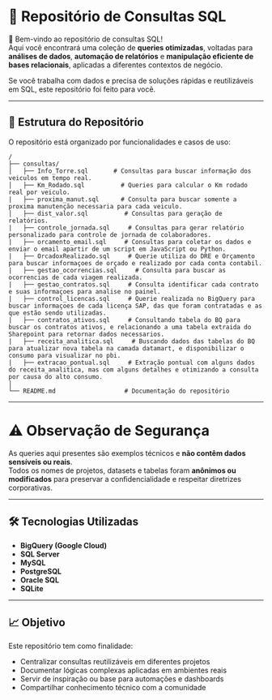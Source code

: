 # 📌 Repositório de Consultas SQL

🚀 Bem-vindo ao repositório de consultas SQL!  
Aqui você encontrará uma coleção de **queries otimizadas**, voltadas para **análises de dados**, **automação de relatórios** e **manipulação eficiente de bases relacionais**, aplicadas a diferentes contextos de negócio.

Se você trabalha com dados e precisa de soluções rápidas e reutilizáveis em SQL, este repositório foi feito para você.

---

## 📂 Estrutura do Repositório

O repositório está organizado por funcionalidades e casos de uso:


```
/
├── consultas/
│   ├── Info_Torre.sql       # Consultas para buscar informação dos veiculos em tempo real.
│   ├── Km_Rodado.sql          # Queries para calcular o Km rodado real por veiculo.
|   ├── proxima_manut.sql      # Consulta para buscar somente a proxima manutenção necessaria para cada veiculo.
│   ├── dist_valor.sql          # Consultas para geração de relatórios.
|   ├── controle_jornada.sql     # Consultas para gerar relatório personalizado para controle de jornada de colaboradores.
|   ├── orcamento_email.sql     # Consultas para coletar os dados e enviar o email apartir de um script em JavaScript ou Python.
|   ├── OrcadoxRealizado.sql     # Querie utiliza do DRE e Orçamento para buscar informaçoes de orçado e realizado por cada conta contabil.
|   ├── gestao_ocorrencias.sql     # Consulta para buscar as ocorrencias de cada viagem realizada.
|   ├── gestao_contratos.sql     # Consulta identificar cada contrato e suas informaçoes para analise no painel.
|   ├── control_licencas.sql     # Querie realizada no BigQuery para buscar informaçoes de cada licença SAP, das que foram contratadas e as que estão sendo utilizadas.
|   ├── contratos_ativos.sql     # Consultando tabela do BQ para buscar os contratos ativos, e relacionando a uma tabela extraida do Sharepoint para retornar dados necessarios.
|   ├── receita_analitica.sql     # Buscando dados das tabelas do BQ para atualizar nova tabela na camada datamart, e disponibilizar o consumo para visualizar no pbi.
|   ├── extracao_pontual.sql     # Extração pontual com alguns dados do receita_analitica, mas com alguns detalhes e otimizando a consulta por causa do alto consumo.
│   
└── README.md                   # Documentação do repositório
```

---

# ⚠️ Observação de Segurança

As queries aqui presentes são exemplos técnicos e **não contêm dados sensíveis ou reais**.  
Todos os nomes de projetos, datasets e tabelas foram **anônimos ou modificados** para preservar a confidencialidade e respeitar diretrizes corporativas.

---

## 🛠️ Tecnologias Utilizadas

- **BigQuery (Google Cloud)**
- **SQL Server**
- **MySQL**
- **PostgreSQL**
- **Oracle SQL**
- **SQLite**

---

## 📈 Objetivo

Este repositório tem como finalidade:

- Centralizar consultas reutilizáveis em diferentes projetos
- Documentar lógicas complexas aplicadas em ambientes reais
- Servir de inspiração ou base para automações e dashboards
- Compartilhar conhecimento técnico com a comunidade




